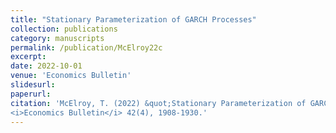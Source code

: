 ```yaml
---
title: "Stationary Parameterization of GARCH Processes"
collection: publications
category: manuscripts
permalink: /publication/McElroy22c
excerpt: 
date: 2022-10-01
venue: 'Economics Bulletin'
slidesurl: 
paperurl: 
citation: 'McElroy, T. (2022) &quot;Stationary Parameterization of GARCH Processes.&quot; 
<i>Economics Bulletin</i> 42(4), 1908-1930.'
---
```

